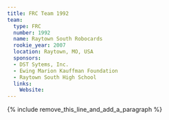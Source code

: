 ```yaml
---
title: FRC Team 1992
team:
  type: FRC
  number: 1992
  name: Raytown South Robocards
  rookie_year: 2007
  location: Raytown, MO, USA
  sponsors:
  - DST Sytems, Inc.
  - Ewing Marion Kauffman Foundation
  - Raytown South High School
  links:
    Website:
---
```


{% include remove_this_line_and_add_a_paragraph %}